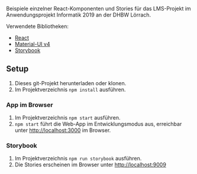 Beispiele einzelner React-Komponenten und Stories für das LMS-Projekt im Anwendungsprojekt Informatik 2019 an der DHBW Lörrach.

Verwendete Bibliotheken:

- [React](https://reactjs.org)
- [Material-UI v4](https://next.material-ui.com/)
- [Storybook](https://storybook.js.org/)

## Setup

1. Dieses git-Projekt herunterladen oder klonen.
2. Im Projektverzeichnis `npm install` ausführen.

### App im Browser

1. Im Projektverzeichnis `npm start` ausführen.
2. `npm start` führt die Web-App im Entwicklungsmodus aus, erreichbar unter [http://localhost:3000](http://localhost:3000) im Browser.

### Storybook

1. Im Projektverzeichnis `npm run storybook` ausführen.
2. Die Stories erscheinen im Browser unter [http://localhost:9009](http://localhost:9009)

